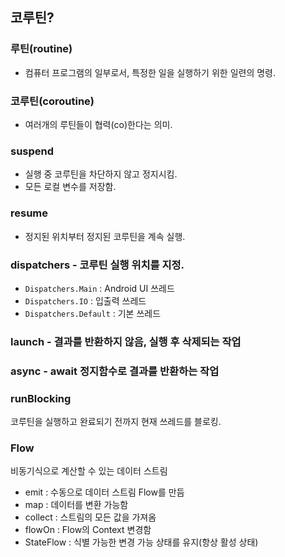 ## 코루틴?
### 루틴(routine)
  - 컴퓨터 프로그램의 일부로서, 특정한 일을 실행하기 위한 일련의 명령.

### 코루틴(coroutine)
  - 여러개의 루틴들이 협력(co)한다는 의미.

### suspend
   - 실행 중 코루틴을 차단하지 않고 정지시킴.
   - 모든 로컬 변수를 저장함.

### resume
   - 정지된 위치부터 정지된 코루틴을 계속 실행.
  
### dispatchers - 코루틴 실행 위치를 지정.
   - `Dispatchers.Main` : Android UI 쓰레드
   - `Dispatchers.IO` : 입출력 쓰레드
   - `Dispatchers.Default` : 기본 쓰레드

### launch - 결과를 반환하지 않음, 실행 후 삭제되는 작업
### async - await 정지함수로 결과를 반환하는 작업

### runBlocking
 코루틴을 실행하고 완료되기 전까지 현재 쓰레드를 블로킹.

### Flow
 비동기식으로 계산할 수 있는 데이터 스트림

  - emit : 수동으로 데이터 스트림 Flow를 만듬
  - map : 데이터를 변환 가능함
  - collect : 스트림의 모든 값을 가져옴
  - flowOn : Flow의 Context 변경함
  - StateFlow : 식별 가능한 변경 가능 상태를 유지(항상 활성 상태)
